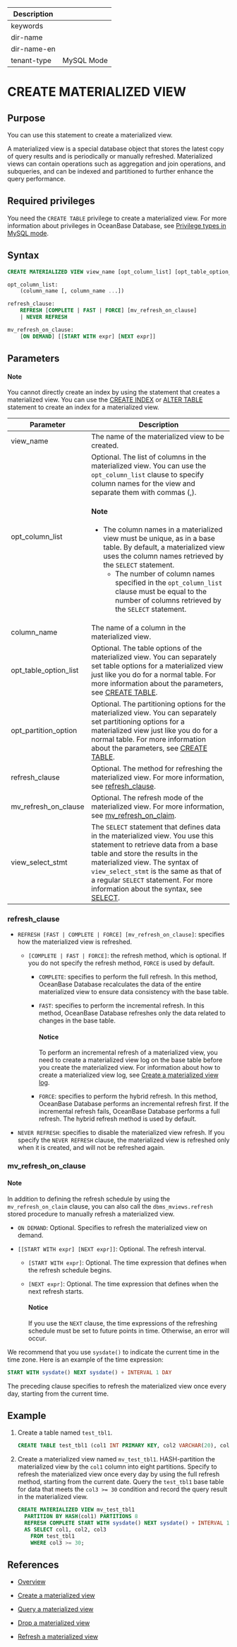 | Description   |                 |
|---------------|-----------------|
| keywords      |                 |
| dir-name      |                 |
| dir-name-en   |                 |
| tenant-type   | MySQL Mode      |

# CREATE MATERIALIZED VIEW

## Purpose

You can use this statement to create a materialized view. 

A materialized view is a special database object that stores the latest copy of query results and is periodically or manually refreshed. Materialized views can contain operations such as aggregation and join operations, and subqueries, and can be indexed and partitioned to further enhance the query performance. 

## Required privileges

You need the `CREATE TABLE` privilege to create a materialized view. For more information about privileges in OceanBase Database, see [Privilege types in MySQL mode](../../../../../600.manage/500.security-and-permissions/300.access-control/200.user-and-permission/200.permission-of-mysql-mode/100.permission-classification-of-mysql.md). 

## Syntax

```sql
CREATE MATERIALIZED VIEW view_name [opt_column_list] [opt_table_option_list] [opt_partition_option] [refresh_clause] AS view_select_stmt;

opt_column_list:
    (column_name [, column_name ...])

refresh_clause:
    REFRESH [COMPLETE | FAST | FORCE] [mv_refresh_on_clause]
    | NEVER REFRESH

mv_refresh_on_clause:
    [ON DEMAND] [[START WITH expr] [NEXT expr]]
```

## Parameters

<main id="notice" type='explain'>
    <h4>Note</h4>
    <p>You cannot directly create an index by using the statement that creates a materialized view. You can use the <a href="2200.create-index-of-mysql-mode.md">CREATE INDEX</a> or <a href="1600.alter-table-of-mysql-mode.md">ALTER TABLE</a> statement to create an index for a materialized view. </p>
</main>

| **Parameter** | **Description** |
|-----------------------|--------------------------|
| view_name | The name of the materialized view to be created.  |
| opt_column_list | Optional. The list of columns in the materialized view. You can use the `opt_column_list` clause to specify column names for the view and separate them with commas (,). <main id="notice" type='explain'><h4>Note</h4><p><ul><li>The column names in a materialized view must be unique, as in a base table. By default, a materialized view uses the column names retrieved by the <code>SELECT</code> statement. <ul><li>The number of column names specified in the <code>opt_column_list </code> clause must be equal to the number of columns retrieved by the <code>SELECT</code> statement. </li></ul></p></main> |
| column_name | The name of a column in the materialized view.  |
| opt_table_option_list | Optional. The table options of the materialized view. You can separately set table options for a materialized view just like you do for a normal table. For more information about the parameters, see [CREATE TABLE](2600.create-table-of-mysql-mode.md).  |
| opt_partition_option | Optional. The partitioning options for the materialized view. You can separately set partitioning options for a materialized view just like you do for a normal table. For more information about the parameters, see [CREATE TABLE](2600.create-table-of-mysql-mode.md).  |
| refresh_clause | Optional. The method for refreshing the materialized view. For more information, see [refresh_clause](#refresh_clause).  |
| mv_refresh_on_clause | Optional. The refresh mode of the materialized view. For more information, see [mv_refresh_on_claim](#mv_refresh_on_clause).  |
| view_select_stmt | The `SELECT` statement that defines data in the materialized view. You use this statement to retrieve data from a base table and store the results in the materialized view. The syntax of `view_select_stmt` is the same as that of a regular `SELECT` statement. For more information about the syntax, see [SELECT](8100.select-of-mysql-mode/100.select-of-mysql-mode.md).  |

### refresh_clause

* `REFRESH [FAST | COMPLETE | FORCE] [mv_refresh_on_clause]`: specifies how the materialized view is refreshed. 

   * `[COMPLETE | FAST | FORCE]`: the refresh method, which is optional. If you do not specify the refresh method, `FORCE` is used by default. 

      * `COMPLETE`: specifies to perform the full refresh. In this method, OceanBase Database recalculates the data of the entire materialized view to ensure data consistency with the base table. 

      * `FAST`: specifies to perform the incremental refresh. In this method, OceanBase Database refreshes only the data related to changes in the base table. 
      
        <main id="notice" type='notice'>
          <h4>Notice</h4>
          <p>To perform an incremental refresh of a materialized view, you need to create a materialized view log on the base table before you create the materialized view. For information about how to create a materialized view log, see <a href="../../../../300.database-object-management/100.manage-object-of-mysql-mode/600.manage-views-of-mysql-mode/200.manage-materialized-views-of-mysql-mode/200.materialized-views-log-of-mysql-mode/200.create-materialized-views-log-of-mysql-mode.md">Create a materialized view log</a>. </p>
        </main>
      
      * `FORCE`: specifies to perform the hybrid refresh. In this method, OceanBase Database performs an incremental refresh first. If the incremental refresh fails, OceanBase Database performs a full refresh. The hybrid refresh method is used by default. 

* `NEVER REFRESH`: specifies to disable the materialized view refresh. If you specify the `NEVER REFRESH` clause, the materialized view is refreshed only when it is created, and will not be refreshed again. 

### mv_refresh_on_clause

<main id="notice" type='explain'>
    <h4>Note</h4>
    <p>In addition to defining the refresh schedule by using the <code>mv_refresh_on_claim</code> clause, you can also call the <code>dbms_mviews.refresh</code> stored procedure to manually refresh a materialized view. </p>
</main>

* `ON DEMAND`: Optional. Specifies to refresh the materialized view on demand. 

* `[[START WITH expr] [NEXT expr]]`: Optional. The refresh interval. 

   * `[START WITH expr]`: Optional. The time expression that defines when the refresh schedule begins. 
   
   * `[NEXT expr]`: Optional. The time expression that defines when the next refresh starts. 
   
     <main id="notice" type='notice'>
       <h4>Notice</h4>
       <p>If you use the <code>NEXT</code> clause, the time expressions of the refreshing schedule must be set to future points in time. Otherwise, an error will occur. </p>
     </main>

We recommend that you use `sysdate()` to indicate the current time in the time zone. Here is an example of the time expression:

```sql
START WITH sysdate() NEXT sysdate() + INTERVAL 1 DAY
```

The preceding clause specifies to refresh the materialized view once every day, starting from the current time. 

## Example

1. Create a table named `test_tbl1`. 

   ```sql
   CREATE TABLE test_tbl1 (col1 INT PRIMARY KEY, col2 VARCHAR(20), col3 INT, col4 INT);
   ```

2. Create a materialized view named `mv_test_tbl1`. HASH-partition the materialized view by the `col1` column into eight partitions. Specify to refresh the materialized view once every day by using the full refresh method, starting from the current date. Query the `test_tbl1` base table for data that meets the `col3 >= 30` condition and record the query result in the materialized view. 

   ```sql
   CREATE MATERIALIZED VIEW mv_test_tbl1 
     PARTITION BY HASH(col1) PARTITIONS 8
     REFRESH COMPLETE START WITH sysdate() NEXT sysdate() + INTERVAL 1 DAY
     AS SELECT col1, col2, col3
       FROM test_tbl1
       WHERE col3 >= 30;
   ```

## References

* [Overview](../../../../300.database-object-management/100.manage-object-of-mysql-mode/600.manage-views-of-mysql-mode/200.manage-materialized-views-of-mysql-mode/100.materialized-views-of-mysql-mode/100.materialized-views-overview-of-mysql-mode.md)

* [Create a materialized view](../../../../300.database-object-management/100.manage-object-of-mysql-mode/600.manage-views-of-mysql-mode/200.manage-materialized-views-of-mysql-mode/100.materialized-views-of-mysql-mode/200.create-materialized-views-of-mysql-mode.md)

* [Query a materialized view](../../../../300.database-object-management/100.manage-object-of-mysql-mode/600.manage-views-of-mysql-mode/200.manage-materialized-views-of-mysql-mode/100.materialized-views-of-mysql-mode/300.view-materialized-views-of-mysql-mode.md)

* [Drop a materialized view](../../../../300.database-object-management/100.manage-object-of-mysql-mode/600.manage-views-of-mysql-mode/200.manage-materialized-views-of-mysql-mode/100.materialized-views-of-mysql-mode/400.delete-materialized-views-of-mysql-mode.md)

* [Refresh a materialized view](../../../../300.database-object-management/100.manage-object-of-mysql-mode/600.manage-views-of-mysql-mode/200.manage-materialized-views-of-mysql-mode/100.materialized-views-of-mysql-mode/500.refresh-materialized-views-of-mysql-mode.md)
